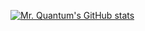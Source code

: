 [![Mr. Quantum's GitHub stats](https://github-readme-stats.vercel.app/api?username=mrquantumoff&show_icons=true&theme=dark)](https://github.com/anuraghazra/github-readme-stats)
